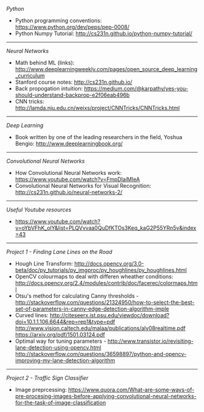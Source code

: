 *Python*
- Python programming conventions: https://www.python.org/dev/peps/pep-0008/
- Python Numpy Tutorial: http://cs231n.github.io/python-numpy-tutorial/

--------

*Neural Networks*
- Math behind ML (links): http://www.deeplearningweekly.com/pages/open_source_deep_learning_curriculum
- Stanford course notes: http://cs231n.github.io/
- Back propogation intuition: https://medium.com/@karpathy/yes-you-should-understand-backprop-e2f06eab496b
- CNN tricks: http://lamda.nju.edu.cn/weixs/project/CNNTricks/CNNTricks.html

------

*Deep Learning*
- Book written by one of the leading researchers in the field, Yoshua Bengio: http://www.deeplearningbook.org/

------

*Convolutional Neural Networks*
- How Convolutional Neural Networks work: https://www.youtube.com/watch?v=FmpDIaiMIeA
- Convolutional Neural Networks for Visual Recognition: http://cs231n.github.io/neural-networks-2/

------
*Useful Youtube resources*
- https://www.youtube.com/watch?v=oYbVFhK_olY&list=PLQVvvaa0QuDfKTOs3Keq_kaG2P55YRn5v&index=43
------


*Project 1 - Finding Lane Lines on the Road*
- Hough Line Transform: http://docs.opencv.org/3.0-beta/doc/py_tutorials/py_imgproc/py_houghlines/py_houghlines.html
- OpenCV colourmaps to deal with differen wheather conditions: http://docs.opencv.org/2.4/modules/contrib/doc/facerec/colormaps.html
- Otsu's method for calculating Canny thresholds - http://stackoverflow.com/questions/21324950/how-to-select-the-best-set-of-parameters-in-canny-edge-detection-algorithm-imple
- Curved lines: http://citeseerx.ist.psu.edu/viewdoc/download?doi=10.1.1.106.6644&rep=rep1&type=pdf
                http://www.vision.caltech.edu/malaa/publications/aly08realtime.pdf
                https://arxiv.org/pdf/1501.03124.pdf
- Optimal way for tuning parameters - http://www.transistor.io/revisiting-lane-detection-using-opencv.html
                                      http://stackoverflow.com/questions/36598897/python-and-opencv-improving-my-lane-detection-algorithm

-----

*Project 2 - Traffic Sign Classifier*
- Image preprcessing: https://www.quora.com/What-are-some-ways-of-pre-procesing-images-before-applying-convolutional-neural-networks-for-the-task-of-image-classification
